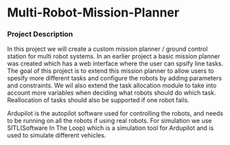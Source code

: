 # Multi-Robot-Mission-Planner

### Project Description
In this project we will create a custom mission planner / ground control station for multi robot systems. In an earlier project a basic mission planner was created which has a web interface where the user can spsify line tasks. The goal of this project is to extend this mission planner to allow users to spesify more different tasks and configure the robots by adding parameters and constraints. We wil also extend the task allocation module to take into account more variables when deciding what robots should do which task. Reallocation of tasks should also be supported if one robot fails.

Ardupilot is the autopilot software used for controlling the robots, and needs to be running on all the robots if using real robots. For simulation we use SITL(Software In The Loop) which is a simulation tool for Ardupilot and is used to simulate different vehicles.
